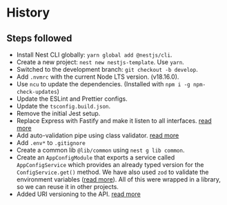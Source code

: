 # History

## Steps followed

- Install Nest CLI globally: `yarn global add @nestjs/cli`.
- Create a new project: `nest new nestjs-template`. Use `yarn`.
- Switched to the development branch: `git checkout -b develop`.
- Add `.nvmrc` with the current Node LTS version. (v18.16.0).
- Use `ncu` to update the dependencies. (Installed with `npm i -g npm-check-updates`)
- Update the ESLint and Prettier configs.
- Update the `tsconfig.build.json`.
- Remove the initial Jest setup.
- Replace Express with Fastify and make it listen to all interfaces. [read more](https://www.fastify.io/docs/latest/Guides/Getting-Started/#your-first-server)
- Add auto-validation pipe using class validator. [read more](https://docs.nestjs.com/techniques/validation#validation-pipes)
- Add `.env*` to `.gitignore`
- Create a common lib `@lib/common` using `nest g lib common`.
- Create an `AppConfigModule` that exports a service called `AppConfigService` which provides an already typed version for the `ConfigService.get()` method. We have also used `zod` to validate the environment variables ([read more](https://docs.nestjs.com/techniques/configuration#configuration)). All of this were wrapped in a library, so we can reuse it in other projects. 
- Added URI versioning to the API. [read more](https://docs.nestjs.com/techniques/versioning#uri-versioning-type)